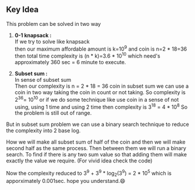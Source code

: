 ## Key Idea
This problem can be solved in two way
1) <b>0-1 knapsack :</b><br>
If we try to solve like knapsack<br>
  then our maximum affordable amount is k=10<sup>9</sup> and coin is n=2 * 18=36 then total time complexity is (n * k)=3.6 * 10<sup>10</sup>
  which need's approximately 360 sec = 6 minute to execute.
 
2) <b>Subset sum :</b><br>
In sense of subset sum <br>
  Then our complexity is n = 2 * 18 = 36 coin in subset sum we can use a coin in two way taking the coin in count or not taking.
  So complexity is 2<sup>36</sup>= 10<sup>10</sup> or if we do some technique like use coin in a sense of not using, using 1 time and using 2 time
  then complexity is 3<sup>18</sup> = 4 * 10<sup>8</sup> So the problem is still out of range.
  
  But in subset sum problem we can use a binary search technique to reduce the complexity into 2 base log.
  
  How we will make all subset sum of half of the coin and then we will make second half as the same process. Then between them we will run a binary search.
  To find if there is any two sum value so that adding them will make exactly the value we require. (For vivid idea check the code)
  
  Now the complexity reduced to 3<sup>9</sup> + 3<sup>9</sup> * log<sub>2</sub>(3<sup>9</sup>) = 2 * 10<sup>5</sup>
  which is apporximately 0.001sec.
  hope you understand.:smile:
